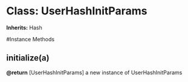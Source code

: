 # Class: UserHashInitParams
**Inherits:** Hash
    




#Instance Methods
## initialize(a) [](#method-i-initialize)

**@return** [UserHashInitParams] a new instance of UserHashInitParams

